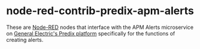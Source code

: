 # node-red-contrib-predix-apm-alerts


These are [Node-RED](http://nodered.org) nodes that interface with the APM Alerts microservice on [General Electric's Predix platform](https://www.ge.com/digital/predix) specifically for the functions of creating alerts.

